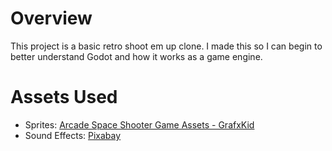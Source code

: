 # Overview
This project is a basic retro shoot em up clone. I made this so I can begin to
better understand Godot and how it works as a game engine.

# Assets Used
- Sprites: [Arcade Space Shooter Game Assets - GrafxKid](https://opengameart.org/content/arcade-space-shooter-game-assets)
- Sound Effects: [Pixabay](https://pixabay.com/sound-effects/search/space%20ship%20shot/)
